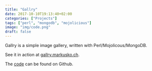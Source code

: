 ```yaml
---
title: "Gallry"
date: 2017-10-10T19:13:40+02:00
categories: ["Projects"]
tags: ["perl", "mongodb", "mojolicious"]
image: "img/code.png"
draft: false
---
```


Gallry is a simple image gallery, written with Perl/Mojolicous/MongoDB.

See it in action at [gallry.markusko.ch](https://gallry.markusko.ch).

The [code](https://github.com/jbob/gallry) can be found on Github.
